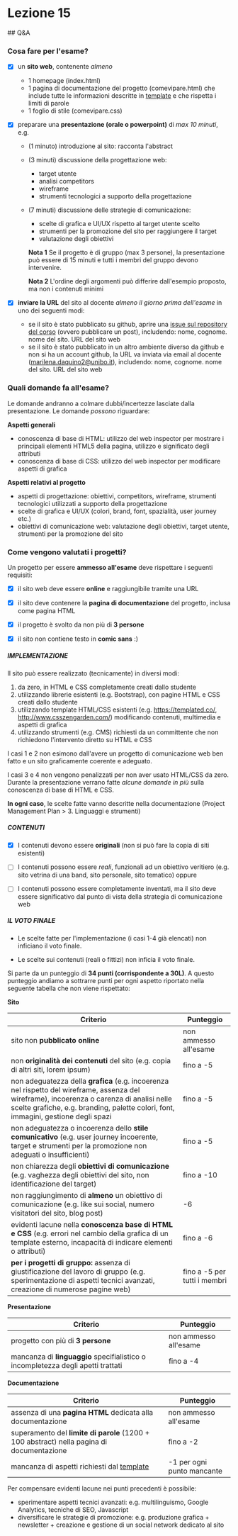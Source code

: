 # Lezione 15

## Q&A

### Cosa fare per l'esame?

 - [x] un **sito web**, contenente _almeno_
    * 1 homepage (index.html)
    * 1 pagina di documentazione del progetto (comevipare.html) che
    include tutte le informazioni descritte in [template](https://github.com/marilenadaquino/informatica-umanistica/blob/master/template_documentazione.md) e che rispetta i limiti di parole
    * 1 foglio di stile (comevipare.css)

 - [x] preparare una **presentazione (orale o powerpoint)** di _max 10 minuti_, e.g.
    * (1 minuto) introduzione al sito: racconta l'abstract
    * (3 minuti) discussione della progettazione web:
      * target utente
      * analisi competitors
      * wireframe
      * strumenti tecnologici a supporto della progettazione
    * (7 minuti) discussione delle strategie di comunicazione:
      * scelte di grafica e UI/UX rispetto al target utente scelto
      * strumenti per la promozione del sito per raggiungere il target
      * valutazione degli obiettivi

      **Nota 1** Se il progetto è di gruppo (max 3 persone), la presentazione può essere di 15 minuti e tutti i membri del gruppo devono intervenire.

      **Nota 2** L'ordine degli argomenti può differire dall'esempio proposto, ma non i contenuti minimi

 - [x] **inviare la URL** del sito al docente _almeno il giorno prima dell'esame_ in uno dei seguenti modi:
    * se il sito è stato pubblicato su github, aprire una
    [issue sul repository del corso](https://github.com/marilenadaquino/informatica-umanistica/issues) (ovvero pubblicare un post), includendo: nome, cognome. nome del sito. URL del sito web
    * se il sito è stato pubblicato in un altro ambiente diverso da github e non si ha un account github, la URL va inviata via email al docente (marilena.daquino2@unibo.it), includendo: nome, cognome. nome del sito. URL del sito web



### Quali domande fa all'esame?

Le domande andranno a colmare dubbi/incertezze lasciate dalla presentazione. Le domande _possono_ riguardare:

**Aspetti generali**

 * conoscenza di base di HTML: utilizzo del web inspector per mostrare i principali elementi HTML5 della pagina, utilizzo e significato degli attributi
 * conoscenza di base di CSS: utilizzo del web inspector per modificare aspetti di grafica

**Aspetti relativi al progetto**

 * aspetti di progettazione: obiettivi, competitors, wireframe, strumenti tecnologici utilizzati a supporto della progettazione
 * scelte di grafica e UI/UX (colori, brand, font, spazialità, user journey etc.)
 * obiettivi di comunicazione web: valutazione degli obiettivi, target utente, strumenti per la promozione del sito

### Come vengono valutati i progetti?

Un progetto per essere **ammesso all'esame** deve rispettare i seguenti requisiti:

 - [x] il sito web deve essere **online** e raggiungibile tramite una URL
 - [x] il sito deve contenere la **pagina di documentazione** del progetto, inclusa come pagina HTML
 - [x] il progetto è svolto da non più di **3 persone**
 - [x] il sito non contiene testo in **comic sans** :)


##### IMPLEMENTAZIONE
Il sito può essere realizzato (tecnicamente) in diversi modi:

 1. da zero, in HTML e CSS completamente creati dallo studente
 2. utilizzando librerie esistenti (e.g. Bootstrap), con pagine HTML e CSS creati dallo studente
 3. utilizzando template HTML/CSS esistenti (e.g. https://templated.co/, http://www.csszengarden.com/) modificando contenuti, multimedia e aspetti di grafica
 4. utilizzando strumenti (e.g. CMS) richiesti da un committente che non richiedono l'intervento diretto su HTML e CSS

I casi 1 e 2 non esimono dall'avere un progetto di comunicazione web ben fatto e un sito graficamente coerente e adeguato.

I casi 3 e 4 non vengono penalizzati per non aver usato HTML/CSS da zero. Durante la presentazione verrano fatte _alcune domande in più_ sulla conoscenza di base di HTML e CSS.

**In ogni caso**, le scelte fatte vanno descritte nella documentazione (Project Management Plan > 3. Linguaggi e strumenti)

##### CONTENUTI

 - [x] I contenuti devono essere **originali** (non si può fare la copia di siti esistenti)
 - [ ] I contenuti possono essere _reali_, funzionali ad un obiettivo veritiero (e.g. sito vetrina di una band, sito personale, sito tematico) oppure
 - [ ] I contenuti possono essere completamente inventati, ma il sito deve essere significativo dal punto di vista della strategia di comunicazione web


##### IL VOTO FINALE

 * Le scelte fatte per l'implementazione (i casi 1-4 già elencati) non inficiano il voto finale.

 * Le scelte sui contenuti (reali o fittizi) non inficia il voto finale.

Si parte da un punteggio di **34 punti (corrispondente a 30L)**.
A questo punteggio andiamo a sottrarre punti per ogni aspetto riportato nella seguente tabella che non viene rispettato:


**Sito**

| Criterio         | Punteggio |
| ------------------------------- | --------- |
| sito non **pubblicato online** | non ammesso all'esame|
| non **originalità dei contenuti** del sito (e.g. copia di altri siti, lorem ipsum)   | fino a -5         |
| non adeguatezza della **grafica** (e.g. incoerenza nel rispetto del wireframe, assenza del wireframe), incoerenza o carenza di analisi nelle scelte grafiche, e.g. branding, palette colori, font, immagini, gestione degli spazi     | fino a -5         |
| non adeguatezza o incoerenza dello **stile comunicativo** (e.g. user journey incoerente, target e strumenti per la promozione non adeguati o insufficienti)     | fino a -5         |
| non chiarezza degli **obiettivi di comunicazione** (e.g. vaghezza degli obiettivi del sito, non identificazione del target) | fino a -10 |
| non raggiungimento di **almeno** un obiettivo di comunicazione (e.g. like sui social, numero visitatori del sito, blog post)| -6 |
| evidenti lacune nella **conoscenza base di HTML e CSS** (e.g. errori nel cambio della grafica di un template esterno, incapacità di indicare elementi o attributi) | fino a -6 |
| **per i progetti di gruppo:** assenza di giustificazione del lavoro di gruppo (e.g. sperimentazione di aspetti tecnici avanzati, creazione di numerose pagine web) | fino a -5 per tutti i membri |

**Presentazione**

| Criterio         | Punteggio |
| ------------------------------- | --------- |
| progetto con più di **3 persone** | non ammesso all'esame |
| mancanza di **linguaggio** specifialistico o incompletezza degli apetti trattati | fino a -4 |

**Documentazione**

| Criterio         | Punteggio |
| ------------------------------- | --------- |
| assenza di una **pagina HTML** dedicata alla documentazione | non ammesso all'esame |
| superamento del **limite di parole** (1200 + 100 abstract) nella pagina di documentazione    | fino a -2         |
| mancanza di aspetti richiesti dal [template](../template_documentazione.md) | -1 per ogni punto mancante |


Per compensare evidenti lacune nei punti precedenti è possibile:

 * sperimentare aspetti tecnici avanzati: e.g. multilinguismo, Google Analytics, tecniche di SEO, Javascript
 * diversificare le strategie di promozione: e.g. produzione grafica + newsletter + creazione e gestione di un social network dedicato al sito
